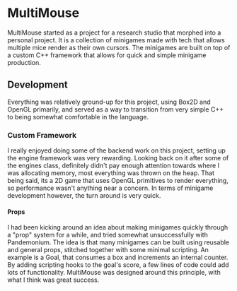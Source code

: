 # MultiMouse
MultiMouse started as a project for a research studio that morphed into a personal project. It is a collection of minigames made with tech that allows multiple mice render as their own cursors. The minigames are built on top of a custom C++ framework that allows for quick and simple minigame production.
## Development
Everything was relatively ground-up for this project, using Box2D and OpenGL primarily, and served as a way to transition from very simple C++ to being somewhat comfortable in the language.
### Custom Framework
I really enjoyed doing some of the backend work on this project, setting up the engine framework was very rewarding. Looking back on it after some of the engines class, definitely didn't pay enough attention towards where I was allocating memory, most everything was thrown on the heap. That being said, its a 2D game that uses OpenGL primitives to render everything, so performance wasn't anything near a concern. In terms of minigame development however, the turn around is very quick. 
#### Props
I had been kicking around an idea about making minigames quickly through a "prop" system for a while, and tried somewhat unsuccessfully with Pandemonium. The idea is that many minigames can be built using reusable and general props, stitched together with some minimal scripting. An example is a Goal, that consumes a box and increments an internal counter. By adding scripting hooks to the goal's score, a few lines of code could add lots of functionality. MultiMouse was designed around this principle, with what I think was great success.
